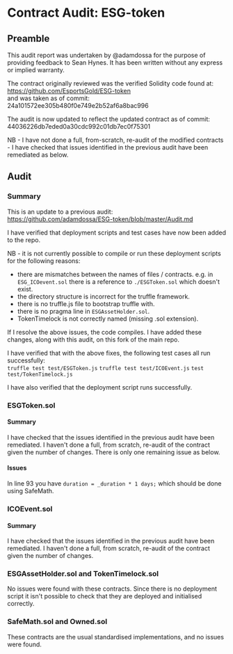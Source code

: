 # Contract Audit: ESG-token

## Preamble

This audit report was undertaken by @adamdossa for the purpose of providing feedback to Sean Hynes. It has been written without any express or implied warranty.

The contract originally reviewed was the verified Solidity code found at:  
https://github.com/EsportsGold/ESG-token  
and was taken as of commit:  
24a101572ee305b480f0e749e2b52af6a8bac996

The audit is now updated to reflect the updated contract as of commit:
44036226db7eded0a30cdc992c01db7ec0f75301

NB - I have not done a full, from-scratch, re-audit of the modified contracts - I have checked that issues identified in the previous audit have been remediated as below.

## Audit

### Summary

This is an update to a previous audit:  
https://github.com/adamdossa/ESG-token/blob/master/Audit.md

I have verified that deployment scripts and test cases have now been added to the repo.

NB - it is not currently possible to compile or run these deployment scripts for the following reasons:

  - there are mismatches between the names of files / contracts. e.g. in `ESG_ICOevent.sol` there is a reference to `./ESGToken.sol` which doesn't exist.
  - the directory structure is incorrect for the truffle framework.
  - there is no truffle.js file to bootstrap truffle with.
  - there is no pragma line in `ESGAssetHolder.sol`.
  - TokenTimelock is not correctly named (missing .sol extension).

If I resolve the above issues, the code compiles. I have added these changes, along with this audit, on this fork of the main repo.

I have verified that with the above fixes, the following test cases all run successfully:  
`truffle test test/ESGToken.js`
`truffle test test/ICOEvent.js`
`test test/TokenTimelock.js`

I have also verified that the deployment script runs successfully.

### ESGToken.sol

#### Summary

I have checked that the issues identified in the previous audit have been remediated. I haven't done a full, from scratch, re-audit of the contract given the number of changes. There is only one remaining issue as below.

#### Issues

In line 93 you have `duration = _duration * 1 days;` which should be done using SafeMath.

### ICOEvent.sol

#### Summary

I have checked that the issues identified in the previous audit have been remediated. I haven't done a full, from scratch, re-audit of the contract given the number of changes.

### ESGAssetHolder.sol and TokenTimelock.sol

No issues were found with these contracts. Since there is no deployment script it isn't possible to check that they are deployed and initialised correctly.

### SafeMath.sol and Owned.sol

These contracts are the usual standardised implementations, and no issues were found.
